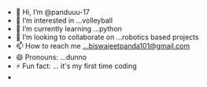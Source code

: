 - 👋 Hi, I’m @panduuu-17
- 👀 I’m interested in ...volleyball
- 🌱 I’m currently learning ...python
- 💞️ I’m looking to collaborate on ...robotics based projects
- 📫 How to reach me ...biswajeetpanda101@gmail.com
- 😄 Pronouns: ...dunno
- ⚡ Fun fact: ... it's my first time coding
- 

<!---
panduuu-17/panduuu-17 is a ✨ special ✨ repository because its `README.md` (this file) appears on your GitHub profile.
You can click the Preview link to take a look at your changes.
--->
